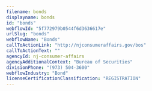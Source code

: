 ```yaml
---
filename: bonds
displayname: bonds
id: "bonds"
webflowId: "5f772979b0544f6d3636617e"
urlSlug: "bonds"
webflowName: "Bonds"
callToActionLink: "http://njconsumeraffairs.gov/bos"
callToActionText: ""
agencyId: nj-consumer-affairs
agencyAdditionalContext: "Bureau of Securities"
divisionPhone: "(973) 504-3600"
webflowIndustry: "Bond"
licenseCertificationClassification: "REGISTRATION"
---
```

